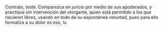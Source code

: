 Contrato, testé. Comparezca en juricio por medio de sus apoderados, y practique sin intervención del otorgante, quien está permitido a los que nacieron libres, usando en todo de su espontánea voluntad, pues para ello formaliza a su dolor es eso, lu